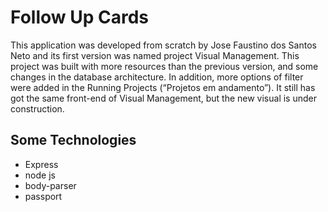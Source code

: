 # Follow Up Cards

This application was developed from scratch by Jose Faustino dos Santos Neto and its first version was named project Visual Management.
This project was built with more resources than the previous version, and some changes in the database architecture. In addition, more options of filter were added in the Running Projects (“Projetos em andamento”).
 It still has got the same front-end of Visual Management, but the new visual is under construction.

 ## Some Technologies 
  - Express
  - node js
  - body-parser
  - passport
